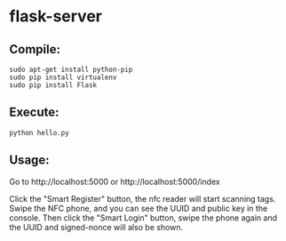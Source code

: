 flask-server
============

## Compile:
```
sudo apt-get install python-pip
sudo pip install virtualenv
sudo pip install Flask
```
## Execute:
```
python hello.py
```
## Usage:

Go to http://localhost:5000 or http://localhost:5000/index

Click the "Smart Register" button, the nfc reader will start scanning tags.
Swipe the NFC phone, and you can see the UUID and public key in the console.
Then click the "Smart Login" button, swipe the phone again and the UUID and signed-nonce will also be shown.

